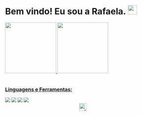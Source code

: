 <h1> Bem vindo! Eu sou a Rafaela.
<img src="https://i.imgur.com/ATEHSYp.gif" width="30px"/>
</h1>

<div align="left">
  <a href="https://github.com/rafaela13c/">
  <img height="165em" src="https://github-readme-stats.vercel.app/api?username=rafaela13c&show_icons=true&theme=panda&include_all_commits=true&count_private=true"/>
  <img height="165em" src="https://github-readme-stats.vercel.app/api/top-langs/?username=rafaela13c&layout=compact&langs_count=7&theme=panda"/>
</div>


<div align="left" style="display: inline_block"><br>
  <h3 align="left">Linguagens e Ferramentas:</h3>
    <a href="https://github.com/rafaela13c/HTML-CSS"><img src="https://img.shields.io/badge/HTML5-E34F26?style=for-the-badge&logo=html5&logoColor=white"></a> 
    <a href="https://github.com/rafaela13c/HTML-CSS"><img src="https://img.shields.io/badge/CSS-239120?&style=for-the-badge&logo=css3&logoColor=white"></a> 
    <a href="https://github.com/rafaela13c/C"><img src="https://img.shields.io/badge/C-00599C?style=for-the-badge&logo=c&logoColor=white"></a>
    <a href="https://github.com/rafaela13c/Canva"><img src="https://img.shields.io/badge/Canva-%2300C4CC.svg?&style=for-the-badge&logo=Canva&logoColor=white"></a>
</div>

<div  align="center">
 <a href="#"><img  height="25" src="https://komarev.com/ghpvc/?username=rafaela13c&label=Profile%20Views&color=0165f1&style=flat" alt="rafaela13c"/></a> 
</div>
